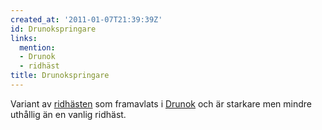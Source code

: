 ```yaml
---
created_at: '2011-01-07T21:39:39Z'
id: Drunokspringare
links:
  mention:
  - Drunok
  - ridhäst
title: Drunokspringare
---
```


Variant av [ridhästen] som framavlats i [Drunok] och är starkare men mindre uthållig än en vanlig
ridhäst.

  [ridhästen]: ridhäst
  [Drunok]: Drunok